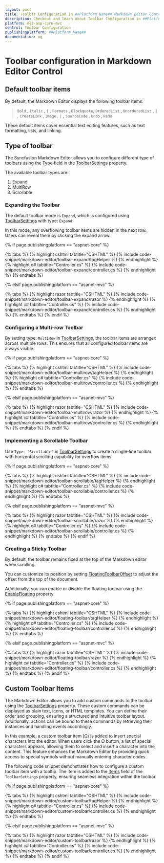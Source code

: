 ```yaml
---
layout: post
title: Toolbar Configuration in ##Platform_Name## Markdown Editor Control | Syncfusion
description: Checkout and learn about Toolbar Configuration in ##Platform_Name## Markdown Editor control of Syncfusion Essential JS 2 and more details.
platform: ej2-asp-core-mvc
control: Toolbar Configuration
publishingplatform: ##Platform_Name##
documentation: ug
---
```


# Toolbar configuration in Markdown Editor Control

## Default toolbar items

By default, the Markdown Editor displays the following toolbar items:

> `Bold` , `Italic` , `|` , `Formats` , `Blockquote`, `OrderedList` , `UnorderedList` , `|` , `CreateLink` , `Image` , `|` , `SourceCode` , `Undo` , `Redo`

These default items cover essential text editing features, such as text formatting, lists, and linking.

## Type of toolbar 

The Syncfusion Markdown Editor allows you to configure different type of toolbars using the [Type](https://help.syncfusion.com/cr/aspnetmvc-js2/Syncfusion.EJ2.RichTextEditor.RichTextEditorToolbarSettings.html#Syncfusion_EJ2_RichTextEditor_RichTextEditorToolbarSettings_Type) field in the [ToolbarSettings](https://help.syncfusion.com/cr/aspnetmvc-js2/Syncfusion.EJ2.RichTextEditor.RichTextEditor.html#Syncfusion_EJ2_RichTextEditor_RichTextEditor_ToolbarSettings) property.

The available toolbar types are:

1. Expand
2. MultiRow
3. Scrollable

### Expanding the Toolbar

The default toolbar mode is `Expand`, which is configured using [ToolbarSettings](https://help.syncfusion.com/cr/aspnetmvc-js2/Syncfusion.EJ2.RichTextEditor.RichTextEditor.html#Syncfusion_EJ2_RichTextEditor_RichTextEditor_ToolbarSettings) with type: `Expand`.

In this mode, any overflowing toolbar items are hidden in the next row. Users can reveal them by clicking the expand arrow.

{% if page.publishingplatform == "aspnet-core" %}

{% tabs %}
{% highlight cshtml tabtitle="CSHTML" %}
{% include code-snippet/markdown-editor/toolbar-expand/tagHelper %}
{% endhighlight %}
{% highlight c# tabtitle="Controller.cs" %}
{% include code-snippet/markdown-editor/toolbar-expand/controller.cs %}
{% endhighlight %}
{% endtabs %}

{% elsif page.publishingplatform == "aspnet-mvc" %}

{% tabs %}
{% highlight razor tabtitle="CSHTML" %}
{% include code-snippet/markdown-editor/toolbar-expand/razor %}
{% endhighlight %}
{% highlight c# tabtitle="Controller.cs" %}
{% include code-snippet/markdown-editor/toolbar-expand/controller.cs %}
{% endhighlight %}
{% endtabs %}
{% endif %}

### Configuring a Multi-row Toolbar

By setting type: `MultiRow` in [ToolbarSettings](https://help.syncfusion.com/cr/aspnetmvc-js2/Syncfusion.EJ2.RichTextEditor.RichTextEditor.html#Syncfusion_EJ2_RichTextEditor_RichTextEditor_ToolbarSettings), the toolbar items are arranged across multiple rows. This ensures that all configured toolbar items are always visible.

{% if page.publishingplatform == "aspnet-core" %}

{% tabs %}
{% highlight cshtml tabtitle="CSHTML" %}
{% include code-snippet/markdown-editor/toolbar-multirow/tagHelper %}
{% endhighlight %}
{% highlight c# tabtitle="Controller.cs" %}
{% include code-snippet/markdown-editor/toolbar-multirow/controller.cs %}
{% endhighlight %}
{% endtabs %}

{% elsif page.publishingplatform == "aspnet-mvc" %}

{% tabs %}
{% highlight razor tabtitle="CSHTML" %}
{% include code-snippet/markdown-editor/toolbar-multirow/razor %}
{% endhighlight %}
{% highlight c# tabtitle="Controller.cs" %}
{% include code-snippet/markdown-editor/toolbar-multirow/controller.cs %}
{% endhighlight %}
{% endtabs %}
{% endif %}

### Implementing a Scrollable Toolbar

Use `Type: 'Scrollable'` in [ToolbarSettings](https://help.syncfusion.com/cr/aspnetmvc-js2/Syncfusion.EJ2.RichTextEditor.RichTextEditor.html#Syncfusion_EJ2_RichTextEditor_RichTextEditor_ToolbarSettings) to create a single-line toolbar with horizontal scrolling capability for overflow items.

{% if page.publishingplatform == "aspnet-core" %}

{% tabs %}
{% highlight cshtml tabtitle="CSHTML" %}
{% include code-snippet/markdown-editor/toolbar-scrollable/tagHelper %}
{% endhighlight %}
{% highlight c# tabtitle="Controller.cs" %}
{% include code-snippet/markdown-editor/toolbar-scrollable/controller.cs %}
{% endhighlight %}
{% endtabs %}

{% elsif page.publishingplatform == "aspnet-mvc" %}

{% tabs %}
{% highlight razor tabtitle="CSHTML" %}
{% include code-snippet/markdown-editor/toolbar-scrollable/razor %}
{% endhighlight %}
{% highlight c# tabtitle="Controller.cs" %}
{% include code-snippet/markdown-editor/toolbar-scrollable/controller.cs %}
{% endhighlight %}
{% endtabs %}
{% endif %}

### Creating a Sticky Toolbar

By default, the toolbar remains fixed at the top of the Markdown editor when scrolling.

You can customize its position by setting [FloatingToolbarOffset](https://help.syncfusion.com/cr/aspnetmvc-js2/Syncfusion.EJ2.RichTextEditor.RichTextEditor.html#Syncfusion_EJ2_RichTextEditor_RichTextEditor_FloatingToolbarOffset) to adjust the offset from the top of the document.

Additionally, you can enable or disable the floating toolbar using the [EnableFloating](https://help.syncfusion.com/cr/aspnetmvc-js2/Syncfusion.EJ2.RichTextEditor.RichTextEditorToolbarSettings.html#Syncfusion_EJ2_RichTextEditor_RichTextEditorToolbarSettings_EnableFloating) property.

{% if page.publishingplatform == "aspnet-core" %}

{% tabs %}
{% highlight cshtml tabtitle="CSHTML" %}
{% include code-snippet/markdown-editor/floating-toolbar/tagHelper %}
{% endhighlight %}
{% highlight c# tabtitle="Controller.cs" %}
{% include code-snippet/markdown-editor/floating-toolbar/controller.cs %}
{% endhighlight %}
{% endtabs %}

{% elsif page.publishingplatform == "aspnet-mvc" %}

{% tabs %}
{% highlight razor tabtitle="CSHTML" %}
{% include code-snippet/markdown-editor/floating-toolbar/razor %}
{% endhighlight %}
{% highlight c# tabtitle="Controller.cs" %}
{% include code-snippet/markdown-editor/floating-toolbar/controller.cs %}
{% endhighlight %}
{% endtabs %}
{% endif %}

## Custom Toolbar Items

The Markdown Editor allows you to add custom commands to the toolbar using the [ToolbarSettings](https://help.syncfusion.com/cr/aspnetmvc-js2/Syncfusion.EJ2.RichTextEditor.RichTextEditor.html#Syncfusion_EJ2_RichTextEditor_RichTextEditor_ToolbarSettings) property. These custom commands can be displayed as plain text, icons, or HTML templates. You can define their order and grouping, ensuring a structured and intuitive toolbar layout. Additionally, actions can be bound to these commands by retrieving their instances and handling events accordingly.

In this example, a custom toolbar item (Ω) is added to insert special characters into the editor. When users click the Ω button, a list of special characters appears, allowing them to select and insert a character into the content. This feature enhances the Markdown Editor by providing quick access to special symbols without manually entering character codes.

The following code snippet demonstrates how to configure a custom toolbar item with a tooltip. The item is added to the [Items](https://help.syncfusion.com/cr/aspnetmvc-js2/Syncfusion.EJ2.RichTextEditor.RichTextEditorToolbarSettings.html#Syncfusion_EJ2_RichTextEditor_RichTextEditorToolbarSettings_Items) field of the `ToolbarSettings` property, ensuring seamless integration within the toolbar.

{% if page.publishingplatform == "aspnet-core" %}

{% tabs %}
{% highlight cshtml tabtitle="CSHTML" %}
{% include code-snippet/markdown-editor/custom-toolbar/tagHelper %}
{% endhighlight %}
{% highlight c# tabtitle="Controller.cs" %}
{% include code-snippet/markdown-editor/custom-toolbar/controller.cs %}
{% endhighlight %}
{% endtabs %}

{% elsif page.publishingplatform == "aspnet-mvc" %}

{% tabs %}
{% highlight razor tabtitle="CSHTML" %}
{% include code-snippet/markdown-editor/custom-toolbar/razor %}
{% endhighlight %}
{% highlight c# tabtitle="Controller.cs" %}
{% include code-snippet/markdown-editor/custom-toolbar/controller.cs %}
{% endhighlight %}
{% endtabs %}
{% endif %}